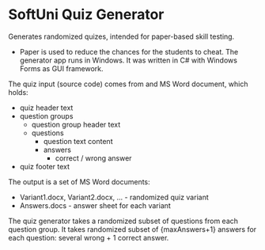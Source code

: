 # SoftUni Quiz Generator

Generates randomized quizes, intended for paper-based skill testing.
  - Paper is used to reduce the chances for the students to cheat.
The generator app runs in Windows. It was written in C# with Windows Forms as GUI framework.

The quiz input (source code) comes from and MS Word document, which holds:
  - quiz header text
  - question groups
    - question group header text
    - questions
      - question text content
      - answers
        - correct / wrong answer
  - quiz footer text

The output is a set of MS Word documents:
  - Variant1.docx, Variant2.docx, ... - randomized quiz variant
  - Answers.docs - answer sheet for each variant

The quiz generator takes a randomized subset of questions from each question group.
It takes randomized subset of {maxAnswers+1} answers for each question: several wrong + 1 correct answer.
